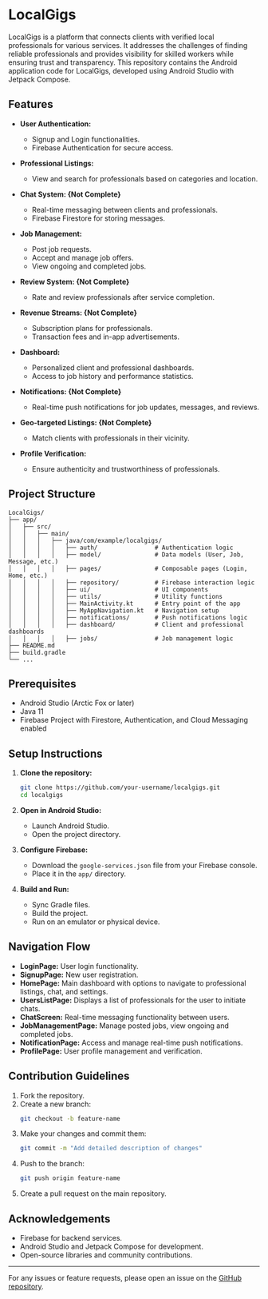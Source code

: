 # LocalGigs

LocalGigs is a platform that connects clients with verified local professionals for various services. It addresses the challenges of finding reliable professionals and provides visibility for skilled workers while ensuring trust and transparency. This repository contains the Android application code for LocalGigs, developed using Android Studio with Jetpack Compose.

## Features

- **User Authentication:**
  - Signup and Login functionalities.
  - Firebase Authentication for secure access.

- **Professional Listings:**
  - View and search for professionals based on categories and location.

- **Chat System: {Not Complete}**
  - Real-time messaging between clients and professionals.
  - Firebase Firestore for storing messages.

- **Job Management:**
  - Post job requests.
  - Accept and manage job offers.
  - View ongoing and completed jobs.

- **Review System: {Not Complete}**
  - Rate and review professionals after service completion.

- **Revenue Streams: {Not Complete}**
  - Subscription plans for professionals.
  - Transaction fees and in-app advertisements.

- **Dashboard:**
  - Personalized client and professional dashboards.
  - Access to job history and performance statistics.

- **Notifications: {Not Complete}**
  - Real-time push notifications for job updates, messages, and reviews.

- **Geo-targeted Listings: {Not Complete}**
  - Match clients with professionals in their vicinity.

- **Profile Verification:**
  - Ensure authenticity and trustworthiness of professionals.

## Project Structure

```
LocalGigs/
├── app/
│   ├── src/
│   │   ├── main/
│   │   │   ├── java/com/example/localgigs/
│   │   │   │   ├── auth/                # Authentication logic
│   │   │   │   ├── model/               # Data models (User, Job, Message, etc.)
│   │   │   │   ├── pages/               # Composable pages (Login, Home, etc.)
│   │   │   │   ├── repository/          # Firebase interaction logic
│   │   │   │   ├── ui/                  # UI components
│   │   │   │   ├── utils/               # Utility functions
│   │   │   │   ├── MainActivity.kt      # Entry point of the app
│   │   │   │   ├── MyAppNavigation.kt   # Navigation setup
│   │   │   │   ├── notifications/       # Push notifications logic
│   │   │   │   ├── dashboard/           # Client and professional dashboards
│   │   │   │   ├── jobs/                # Job management logic
├── README.md
├── build.gradle
└── ...
```

## Prerequisites

- Android Studio (Arctic Fox or later)
- Java 11
- Firebase Project with Firestore, Authentication, and Cloud Messaging enabled

## Setup Instructions

1. **Clone the repository:**
   ```bash
   git clone https://github.com/your-username/localgigs.git
   cd localgigs
   ```

2. **Open in Android Studio:**
   - Launch Android Studio.
   - Open the project directory.

3. **Configure Firebase:**
   - Download the `google-services.json` file from your Firebase console.
   - Place it in the `app/` directory.

4. **Build and Run:**
   - Sync Gradle files.
   - Build the project.
   - Run on an emulator or physical device.

## Navigation Flow

- **LoginPage:** User login functionality.
- **SignupPage:** New user registration.
- **HomePage:** Main dashboard with options to navigate to professional listings, chat, and settings.
- **UsersListPage:** Displays a list of professionals for the user to initiate chats.
- **ChatScreen:** Real-time messaging functionality between users.
- **JobManagementPage:** Manage posted jobs, view ongoing and completed jobs.
- **NotificationPage:** Access and manage real-time push notifications.
- **ProfilePage:** User profile management and verification.

## Contribution Guidelines

1. Fork the repository.
2. Create a new branch:
   ```bash
   git checkout -b feature-name
   ```
3. Make your changes and commit them:
   ```bash
   git commit -m "Add detailed description of changes"
   ```
4. Push to the branch:
   ```bash
   git push origin feature-name
   ```
5. Create a pull request on the main repository.


## Acknowledgements

- Firebase for backend services.
- Android Studio and Jetpack Compose for development.
- Open-source libraries and community contributions.

---

For any issues or feature requests, please open an issue on the [GitHub repository](https://github.com/your-username/localgigs).
